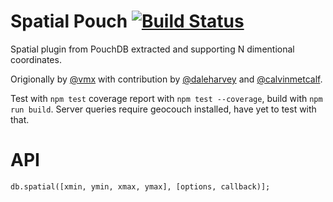 Spatial Pouch [![Build Status](https://travis-ci.org/pouchdb/geopouch.svg?branch=rtree)](https://travis-ci.org/pouchdb/geopouch)
====

Spatial plugin from PouchDB extracted and supporting N dimentional coordinates.

Origionally by [@vmx](https://github.com/) with contribution by [@daleharvey](https://github.com/) and [@calvinmetcalf](https://github.com/).

Test with `npm test` coverage report with `npm test --coverage`, build with `npm run build`.  Server queries require geocouch installed, have yet to test with that.

API
====

`db.spatial([xmin, ymin, xmax, ymax], [options, callback)];`